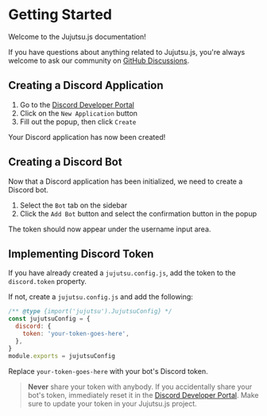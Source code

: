# Getting Started

Welcome to the Jujutsu.js documentation!

If you have questions about anything related to Jujutsu.js, you're always welcome to ask our community on [GitHub Discussions](https://github.com/vajitsu/jujutsu.js/discussions).

## Creating a Discord Application

1. Go to the [Discord Developer Portal](https://discord.com/developers/applications)
2. Click on the `New Application` button
3. Fill out the popup, then click `Create`

Your Discord application has now been created!

## Creating a Discord Bot

Now that a Discord application has been initialized, we need to create a Discord bot.

1. Select the `Bot` tab on the sidebar
2. Click the `Add Bot` button and select the confirmation button in the popup

The token should now appear under the username input area.

## Implementing Discord Token

If you have already created a `jujutsu.config.js`, add the token to the `discord.token` property.

If not, create a `jujutsu.config.js` and add the following:

```javascript:jujutsu.config.js
/** @type {import('jujutsu').JujutsuConfig} */
const jujutsuConfig = {
  discord: {
    token: 'your-token-goes-here',
  },
}
module.exports = jujutsuConfig
```

Replace `your-token-goes-here` with your bot's Discord token.

> **Never** share your token with anybody. If you accidentally share your bot's token, immediately reset it in the [Discord Developer Portal](https://discord.com/developers/applications). Make sure to update your token in your Jujutsu.js project.
